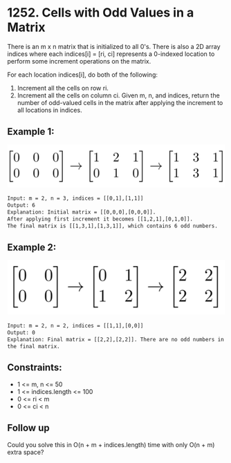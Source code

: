 # 1252. Cells with Odd Values in a Matrix

There is an m x n matrix that is initialized to all 0's. There is also a 2D array indices where each indices[i] = [ri, ci] represents a 0-indexed location to perform some increment operations on the matrix.

For each location indices[i], do both of the following:
1. Increment all the cells on row ri.
2. Increment all the cells on column ci.
Given m, n, and indices, return the number of odd-valued cells in the matrix after applying the increment to all locations in indices.



## Example 1:
![alt text](image.png)

```
Input: m = 2, n = 3, indices = [[0,1],[1,1]]
Output: 6
Explanation: Initial matrix = [[0,0,0],[0,0,0]].
After applying first increment it becomes [[1,2,1],[0,1,0]].
The final matrix is [[1,3,1],[1,3,1]], which contains 6 odd numbers.
```


## Example 2:
![alt text](image-1.png)
```
Input: m = 2, n = 2, indices = [[1,1],[0,0]]
Output: 0
Explanation: Final matrix = [[2,2],[2,2]]. There are no odd numbers in the final matrix.
```


## Constraints:
- 1 <= m, n <= 50
- 1 <= indices.length <= 100
- 0 <= ri < m
- 0 <= ci < n


## Follow up
Could you solve this in O(n + m + indices.length) time with only O(n + m) extra space?